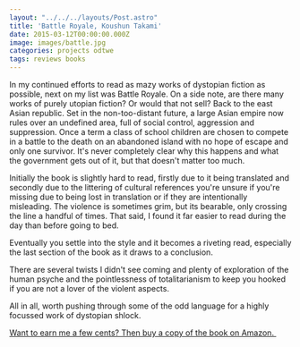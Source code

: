 ```yaml
---
layout: "../../../layouts/Post.astro"
title: 'Battle Royale, Koushun Takami'
date: 2015-03-12T00:00:00.000Z
image: images/battle.jpg
categories: projects odtwe
tags: reviews books
---
```


In my continued efforts to read as mazy works of dystopian fiction as possible, next on my list was Battle Royale. On a side note, are there many works of purely utopian fiction? Or would that not sell? Back to the east Asian republic. Set in the non-too-distant future, a large Asian empire now rules over an undefined area, full of social control, aggression and suppression. Once a term a class of school children are chosen to compete in a battle to the death on an abandoned island with no hope of escape and only one survivor. It's never completely clear why this happens and what the government gets out of it, but that doesn't matter too much.

Initially the book is slightly hard to read, firstly due to it being translated and secondly due to the littering of cultural references you're unsure if you're missing due to being lost in translation or if they are intentionally misleading. The violence is sometimes grim, but its bearable, only crossing the line a handful of times. That said, I found it far easier to read during the day than before going to bed.

Eventually you settle into the style and it becomes a riveting read, especially the last section of the book as it draws to a conclusion.

There are several twists I didn't see coming and plenty of exploration of the human psyche and the pointlessness of totalitarianism to keep you hooked if you are not a lover of the violent aspects.

All in all, worth pushing through some of the odd language for a highly focussed work of dystopian shlock.

[Want to earn me a few cents? Then buy a copy of the book on Amazon. ](https://www.amazon.com/gp/product/1421527723/ref=as_li_tl?ie=UTF8&camp=1789&creative=9325&creativeASIN=1421527723&linkCode=as2&tag=gregamamma-20&linkId=ANPGF5DGA4HJTLZB)<img alt="" border="0" height="1" src="https://ir-na.amazon-adsystem.com/e/ir?t=gregamamma-20&l=as2&o=1&a=1421527723" style="border:none !important; margin:0px !important;" width="1" />
